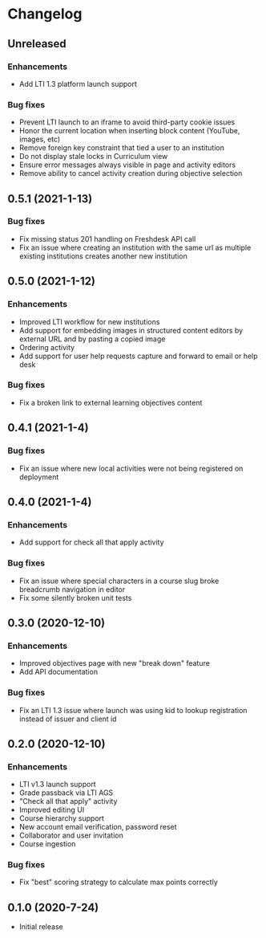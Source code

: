 # Changelog

## Unreleased
### Enhancements
  - Add LTI 1.3 platform launch support

### Bug fixes
  - Prevent LTI launch to an iframe to avoid third-party cookie issues
  - Honor the current location when inserting block content (YouTube, images, etc)
  - Remove foreign key constraint that tied a user to an institution
  - Do not display stale locks in Curriculum view
  - Ensure error messages always visible in page and activity editors
  - Remove ability to cancel activity creation during objective selection

## 0.5.1 (2021-1-13)
### Bug fixes
  - Fix missing status 201 handling on Freshdesk API call
  - Fix an issue where creating an institution with the same url as multiple existing institutions creates another new institution

## 0.5.0 (2021-1-12)
### Enhancements
  - Improved LTI workflow for new institutions
  - Add support for embedding images in structured content editors by external URL and by pasting a copied image
  - Ordering activity
  - Add support for user help requests capture and forward to email or help desk

### Bug fixes
  - Fix a broken link to external learning objectives content

## 0.4.1 (2021-1-4)
### Bug fixes
  - Fix an issue where new local activities were not being registered on deployment

## 0.4.0 (2021-1-4)
### Enhancements
  - Add support for check all that apply activity

### Bug fixes
  - Fix an issue where special characters in a course slug broke breadcrumb navigation in editor
  - Fix some silently broken  unit tests

## 0.3.0 (2020-12-10)

### Enhancements
  - Improved objectives page with new "break down" feature
  - Add API documentation
### Bug fixes
  - Fix an LTI 1.3 issue where launch was using kid to lookup registration instead of issuer and client id

## 0.2.0 (2020-12-10)

### Enhancements
  - LTI v1.3 launch support
  - Grade passback via LTI AGS
  - "Check all that apply" activity
  - Improved editing UI
  - Course hierarchy support
  - New account email verification, password reset
  - Collaborator and user invitation
  - Course ingestion

### Bug fixes
  - Fix "best" scoring strategy to calculate max points correctly

## 0.1.0 (2020-7-24)

  - Initial release

